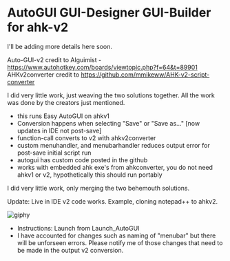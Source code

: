 # AutoGUI GUI-Designer GUI-Builder for ahk-v2

I'll be adding more details here soon.

Auto-GUI-v2 credit to Alguimist - https://www.autohotkey.com/boards/viewtopic.php?f=64&t=89901
AHKv2converter credit to https://github.com/mmikeww/AHK-v2-script-converter

I did very little work, just weaving the two solutions together. All the work was done by the creators just mentioned.

- this runs Easy AutoGUI on ahkv1
- Conversion happens when selecting "Save" or "Save as..." [now updates in IDE not post-save] 
- function-call converts to v2 with ahkv2converter
- custom menuhandler, and menubarhandler reduces output error for post-save initial script run
- autogui has custom code posted in the github
- works with embedded ahk exe's from ahkconverter, you do not need ahkv1 or v2, hypothetically this should run portably


I did very little work, only merging the two behemouth solutions. 

Update: Live in IDE v2 code works. Example, cloning notepad++ to ahkv2. 

![giphy](https://user-images.githubusercontent.com/98753696/233808870-8ae299a7-1c44-48a4-bf4d-7c3fd820c4e4.gif)



- Instructions: Launch from Launch_AutoGUI
- I have accounted for changes such as naming of "menubar" but there will be unforseen errors. Please notify me of those changes that need to be made in the output v2 conversion. 
 
